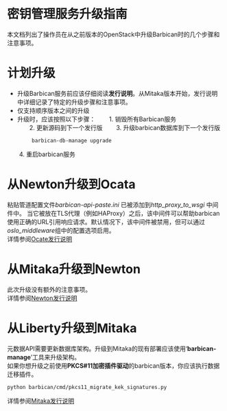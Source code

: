 # 密钥管理服务升级指南  
本文档列出了操作员在从之前版本的OpenStack中升级Barbican时的几个步骤和注意事项。  

# 计划升级  
* 升级Barbican服务前应该仔细阅读**发行说明**。从Mitaka版本开始，发行说明中详细记录了特定的升级步骤和注意事项。  
* 仅支持顺序版本之间的升级  
* 升级时，应该按照以下步骤：
&emsp;&emsp;1. 销毁所有Barbican服务  
&emsp;&emsp;2. 更新源码到下一个发行版
&emsp;&emsp;3. 升级barbican数据库到下一个发行版  
```
        barbican-db-manage upgrade
```  
&emsp;&emsp;4. 重启barbican服务  

# 从Newton升级到Ocata  
粘贴管道配置文件*barbican-api-paste.ini* 已被添加到*http_proxy_to_wsgi* 中间件中。 当它被放在TLS代理（例如HAProxy）之后，该中间件可以帮助barbican使用正确的URL引用响应请求。默认情况下，该中间件被禁用，但可以通过*oslo_middleware*组中的配置选项启用。  
详情参阅<u>Ocate发行说明</u>  

# 从Mitaka升级到Newton  
此次升级没有额外的注意事项。  
详情参阅<u>Newton发行说明</u>   

# 从Liberty升级到Mitaka  
元数据API需要更新数据库架构。升级到Mitaka的现有部署应该使用‘**barbican-manage**’工具来升级架构。  
如果你想升级之前使用**PKCS#11加密插件驱动**的barbican版本，你应该执行数据迁移插件。  
```
python barbican/cmd/pkcs11_migrate_kek_signatures.py
```  
详情参阅<u>Mitaka发行说明</u>